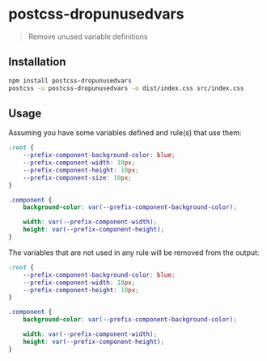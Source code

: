 # postcss-dropunusedvars

> Remove unused variable definitions

## Installation

```sh
npm install postcss-dropunusedvars
postcss -u postcss-dropunusedvars -o dist/index.css src/index.css
```

## Usage

Assuming you have some variables defined and rule(s) that use them:

```css
:root {
	--prefix-component-background-color: blue;
	--prefix-component-width: 10px;
	--prefix-component-height: 10px;
	--prefix-component-size: 10px;
}

.component {
	background-color: var(--prefix-component-background-color);

	width: var(--prefix-component-width);
	height: var(--prefix-component-height);
}
```

The variables that are not used in any rule will be removed from the output:

```css
:root {
	--prefix-component-background-color: blue;
	--prefix-component-width: 10px;
	--prefix-component-height: 10px;
}

.component {
	background-color: var(--prefix-component-background-color);

	width: var(--prefix-component-width);
	height: var(--prefix-component-height);
}
```
